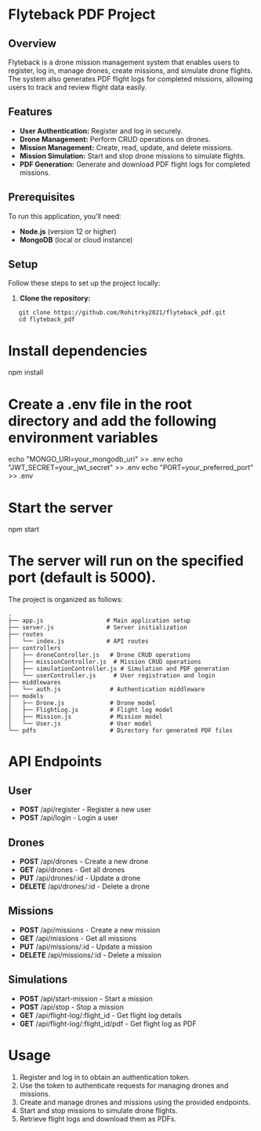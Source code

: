 # Flyteback PDF Project

## Overview

Flyteback is a drone mission management system that enables users to register, log in, manage drones, create missions, and simulate drone flights. The system also generates PDF flight logs for completed missions, allowing users to track and review flight data easily.

## Features

- **User Authentication:** Register and log in securely.
- **Drone Management:** Perform CRUD operations on drones.
- **Mission Management:** Create, read, update, and delete missions.
- **Mission Simulation:** Start and stop drone missions to simulate flights.
- **PDF Generation:** Generate and download PDF flight logs for completed missions.

## Prerequisites

To run this application, you'll need:

- **Node.js** (version 12 or higher)
- **MongoDB** (local or cloud instance)

## Setup

Follow these steps to set up the project locally:

1. **Clone the repository:**
```
   git clone https://github.com/Rohitrky2021/flyteback_pdf.git
   cd flyteback_pdf
 ```

# Install dependencies
npm install

# Create a .env file in the root directory and add the following environment variables
echo "MONGO_URI=your_mongodb_uri" >> .env
echo "JWT_SECRET=your_jwt_secret" >> .env
echo "PORT=your_preferred_port" >> .env

# Start the server
npm start
# The server will run on the specified port (default is 5000).


The project is organized as follows:
```
.
├── app.js                  # Main application setup
├── server.js               # Server initialization
├── routes
│   └── index.js            # API routes
├── controllers
│   ├── droneController.js   # Drone CRUD operations
│   ├── missionController.js  # Mission CRUD operations
│   ├── simulationController.js # Simulation and PDF generation
│   └── userController.js     # User registration and login
├── middlewares
│   └── auth.js              # Authentication middleware
├── models
│   ├── Drone.js             # Drone model
│   ├── FlightLog.js         # Flight log model
│   ├── Mission.js           # Mission model
│   └── User.js              # User model
└── pdfs                     # Directory for generated PDF files
```
# API Endpoints

## User
- **POST** /api/register      - Register a new user
- **POST** /api/login         - Login a user

## Drones
- **POST** /api/drones        - Create a new drone
- **GET** /api/drones         - Get all drones
- **PUT** /api/drones/:id     - Update a drone
- **DELETE** /api/drones/:id  - Delete a drone

## Missions
- **POST** /api/missions       - Create a new mission
- **GET** /api/missions        - Get all missions
- **PUT** /api/missions/:id    - Update a mission
- **DELETE** /api/missions/:id - Delete a mission

## Simulations
- **POST** /api/start-mission - Start a mission
- **POST** /api/stop          - Stop a mission
- **GET** /api/flight-log/:flight_id - Get flight log details
- **GET** /api/flight-log/:flight_id/pdf - Get flight log as PDF

# Usage
1. Register and log in to obtain an authentication token.
2. Use the token to authenticate requests for managing drones and missions.
3. Create and manage drones and missions using the provided endpoints.
4. Start and stop missions to simulate drone flights.
5. Retrieve flight logs and download them as PDFs.
